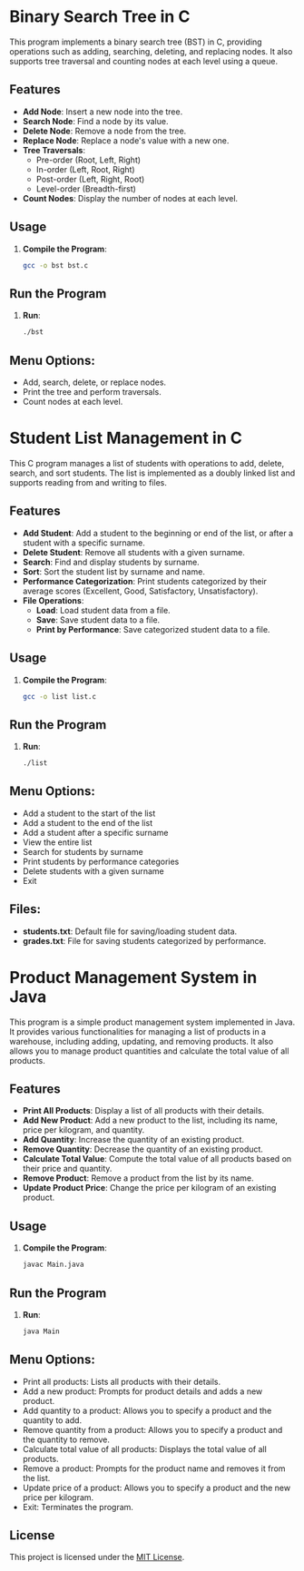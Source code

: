 # Binary Search Tree in C

This program implements a binary search tree (BST) in C, providing operations such as adding, searching, deleting, and replacing nodes. It also supports tree traversal and counting nodes at each level using a queue.

## Features

- **Add Node**: Insert a new node into the tree.
- **Search Node**: Find a node by its value.
- **Delete Node**: Remove a node from the tree.
- **Replace Node**: Replace a node's value with a new one.
- **Tree Traversals**:
  - Pre-order (Root, Left, Right)
  - In-order (Left, Root, Right)
  - Post-order (Left, Right, Root)
  - Level-order (Breadth-first)
- **Count Nodes**: Display the number of nodes at each level.

## Usage

1. **Compile the Program**:

   ```bash
   gcc -o bst bst.c

## Run the Program
  
1. **Run**:

   ```bash
   ./bst
   
## Menu Options:

- Add, search, delete, or replace nodes.
- Print the tree and perform traversals.
- Count nodes at each level.

# Student List Management in C

This C program manages a list of students with operations to add, delete, search, and sort students. The list is implemented as a doubly linked list and supports reading from and writing to files.

## Features

- **Add Student**: Add a student to the beginning or end of the list, or after a student with a specific surname.
- **Delete Student**: Remove all students with a given surname.
- **Search**: Find and display students by surname.
- **Sort**: Sort the student list by surname and name.
- **Performance Categorization**: Print students categorized by their average scores (Excellent, Good, Satisfactory, Unsatisfactory).
- **File Operations**:
  - **Load**: Load student data from a file.
  - **Save**: Save student data to a file.
  - **Print by Performance**: Save categorized student data to a file.

## Usage

1. **Compile the Program**:

   ```bash
   gcc -o list list.c

## Run the Program
  
1. **Run**:

   ```bash
   ./list
   
## Menu Options:

- Add a student to the start of the list
- Add a student to the end of the list
- Add a student after a specific surname
- View the entire list
- Search for students by surname
- Print students by performance categories
- Delete students with a given surname
- Exit

## Files:

- **students.txt**: Default file for saving/loading student data.
- **grades.txt**: File for saving students categorized by performance.

# Product Management System in Java

This program is a simple product management system implemented in Java. It provides various functionalities for managing a list of products in a warehouse, including adding, updating, and removing products. It also allows you to manage product quantities and calculate the total value of all products.

## Features

- **Print All Products**: Display a list of all products with their details.
- **Add New Product**: Add a new product to the list, including its name, price per kilogram, and quantity.
- **Add Quantity**: Increase the quantity of an existing product.
- **Remove Quantity**: Decrease the quantity of an existing product.
- **Calculate Total Value**: Compute the total value of all products based on their price and quantity.
- **Remove Product**: Remove a product from the list by its name.
- **Update Product Price**: Change the price per kilogram of an existing product.

## Usage

1. **Compile the Program**:

   ```bash
   javac Main.java

## Run the Program
  
1. **Run**:

   ```bash
   java Main
   
## Menu Options:

- Print all products: Lists all products with their details.
- Add a new product: Prompts for product details and adds a new product.
- Add quantity to a product: Allows you to specify a product and the quantity to add.
- Remove quantity from a product: Allows you to specify a product and the quantity to remove.
- Calculate total value of all products: Displays the total value of all products.
- Remove a product: Prompts for the product name and removes it from the list.
- Update price of a product: Allows you to specify a product and the new price per kilogram.
- Exit: Terminates the program.

## License

This project is licensed under the [MIT License](LICENSE).
